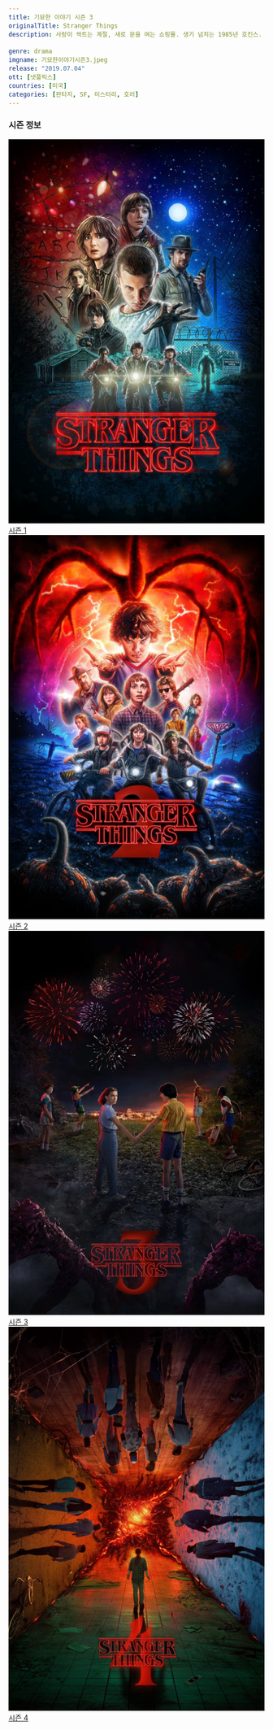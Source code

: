 ```yaml
---
title: 기묘한 이야기 시즌 3
originalTitle: Stranger Things
description: 사랑이 싹트는 계절, 새로 문을 여는 쇼핑몰. 생기 넘치는 1985년 호킨스. 하지만 광란의 쥐 떼가 질주하면서 어둠이 입을 벌린다. 이번 여름, 모든 것이 기묘해진다.

genre: drama
imgname: 기묘한이야기시즌3.jpeg
release: "2019.07.04"
ott: [넷플릭스]
countries: [미국]
categories: [판타지, SF, 미스터리, 호러]
---
```


### 시즌 정보

<div class="season-list">
<div class="item">
<a href="/drama/기묘한이야기시즌1" >
<img src="/poster/기묘한이야기시즌1.jpeg" alt="기묘한이야기시즌1 포스터 ">
시즌 1</a>
</div>

<div class="item">
<a href="/drama/기묘한이야기시즌2" >
<img src="/poster/기묘한이야기시즌2.jpeg" alt="기묘한이야기시즌2 포스터 ">
시즌 2</a>
</div>

<div class="item">
<a href="/drama/기묘한이야기시즌3" >
<img src="/poster/기묘한이야기시즌3.jpeg" alt="기묘한이야기시즌3 포스터 ">
시즌 3</a>
</div>

<div class="item">
<a href="/drama/기묘한이야기시즌4" >
<img src="/poster/기묘한이야기시즌4.jpeg" alt="기묘한이야기시즌4 포스터 ">
시즌 4</a>
</div>
</div>
